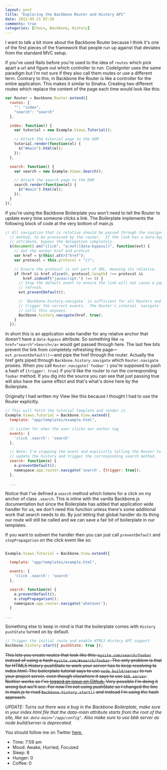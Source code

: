 ```yaml
---
layout: post
title: "Exploring the Backbone Router and History API"
date: 2012-05-21 07:59
comments: true
categories: [Chain, Backbone, History]
---
```


I want to talk a bit more about the Backbone Router because I think it's one of the first pieces of the framework that people run up against that deviates from the standard MVC setup. 

<!--more-->

If you've used Rails before you're used to the idea of `routes` which pick apart a url and figure out which controller to run. CodeIgniter uses the same paradigm but I'm not sure if they also call them routes or use a different term. Contrary to this, in Backbone the Router is like a controller for the entire application. This makes it similar to Sinatra. Creating two different routes which replace the content of the page each time would look like this:

``` js
var Router = Backbone.Router.extend({
  routes: {
    "": "index",
    "search": "search"
  },

  index: function() {
    var tutorial = new Example.Views.Tutorial();

    // Attach the tutorial page to the DOM
    tutorial.render(function(el) {
      $("#main").html(el);
    });
  },

  search: function() {
    var search = new Example.Views.Search();

    // Attach the search page to the DOM
    search.render(function(el) {
      $("#main").html(el);
    });
  }
});
```

If you're using the Backbone Boilerplate you won't need to tell the Router to update every time someone clicks a link. The Boilerplate implements the following block of code at the very bottom of main.js

``` js
// All navigation that is relative should be passed through the navigate
  // method, to be processed by the router.  If the link has a data-bypass
  // attribute, bypass the delegation completely.
  $(document).on("click", "a:not([data-bypass])", function(evt) {
    // Get the anchor href and protcol
    var href = $(this).attr("href");
    var protocol = this.protocol + "//";

    // Ensure the protocol is not part of URL, meaning its relative.
    if (href && href.slice(0, protocol.length) !== protocol &&
        href.indexOf("javascript:") !== 0) {
      // Stop the default event to ensure the link will not cause a page
      // refresh.
      evt.preventDefault();

      // `Backbone.history.navigate` is sufficient for all Routers and will
      // trigger the correct events.  The Router's internal `navigate` method
      // calls this anyways.
      Backbone.history.navigate(href, true);
    }
  });
```

In short this is an application wide handler for any relative anchor that doesn't have a `data-bypass` attribute. So something like `<a href="search">Search</a>` would get passed through here.
The last few bits prevent the link from completely refreshing the page—`evt.preventDefault()`—and pipe the href through the router. Actually the href gets piped through `Backbone.history.navigate` which `Router.navigate` proxies. When you call `Router.navigate('foobar')` you're supposed to pash a hash of `{trigger: true}` if you'd like the router to run the corresponding `foobar` method. If you dig into the source you can see that just passing true will also have the same effect and that's what's done here by the Boilerplate.

Originally I had written my View like this because I thought I had to use the Router explicitly.

``` js
// This will fetch the tutorial template and render it.
Example.Views.Tutorial = Backbone.View.extend({
  template: "app/templates/example.html",

  // Listen for when the user clicks our anchor tag
  events: {
    'click .search': 'search'
  },

  // Note: I'm stopping the event and explicitly telling the Router to
  // update the history and trigger the corresponding search method.
  search: function(e) {
    e.preventDefault();
    namespace.app.router.navigate('search', {trigger: true});
  },

  ...

```
Notice that I've defined a `search` method which listens for a click on my anchor of class `.search`. This is inline with the vanilla Backbone.js documentation but since the Boilerplate has added that application wide handler for us, we don't need this function unless there's some additional work that search needs to do. By just letting that global handler do its thing our route will still be called and we can save a fair bit of boilerplate in our templates.

If you want to subvert the handler then you can just call `preventDefault` and `stopPropagation` on the click event like so:

``` js

Example.Views.Tutorial = Backbone.View.extend({

  template: "app/templates/example.html",

  events: {
    'click .search': 'search'
  },

  search: function(e) {
    e.preventDefault();
    e.stopPropagation();
    namespace.app.router.navigate('whatever');
  }

...

```

Something else to keep in mind is that the boilerplate comes with `History pushState` turned on by default.

``` js
// Trigger the initial route and enable HTML5 History API support
Backbone.history.start({ pushState: true });
```

<s>This lets you create routes that look like this: `mysite.com/search/foobar` instead of using a hash `mysite.com/#search/foobar`. The only problem is that for HTML5 History pushState to work your server has to keep resolving to index.html. The boilerplate tutorial says to use `node build/server` to run your project server, even though elsewhere it says to use `bbb server`. Neither works so I've [logged an issue on Github.](https://github.com/backbone-boilerplate/grunt-bbb/issues/21) Very possible I'm doing it wrong but we'll see. For now I'm not using pushState so I changed the line in main.js to read `Backbone.history.start()` and instead I'm using the hash approach.</s>

*UPDATE: Turns out there was a bug in the Backbone Boilerplate, make sure in your index.html file that the data-main attribute starts from the root of the site, like so: `data-main="/app/config"`. Also make sure to use bbb server as node build/server is deprecated.* 

You should follow me on Twitter [here.](http://twitter.com/rob_dodson)

- Time: 7:59 am
- Mood: Awake, Hurried, Focused
- Sleep: 8
- Hunger: 0
- Coffee: 0
